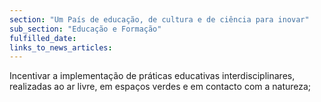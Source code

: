 ```yaml
---
section: "Um País de educação, de cultura e de ciência para inovar"
sub_section: "Educação e Formação"
fulfilled_date:
links_to_news_articles:
---
```


Incentivar a implementação de práticas educativas interdisciplinares, realizadas ao ar livre, em espaços verdes e em contacto com a natureza;